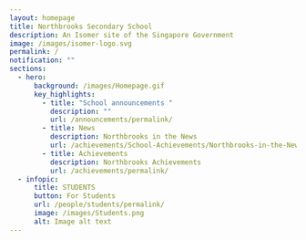 ```yaml
---
layout: homepage
title: Northbrooks Secondary School
description: An Isomer site of the Singapore Government
image: /images/isomer-logo.svg
permalink: /
notification: ""
sections:
  - hero:
      background: /images/Homepage.gif
      key_highlights:
        - title: "School announcements "
          description: ""
          url: /announcements/permalink/
        - title: News
          description: Northbrooks in the News
          url: /achievements/School-Achievements/Northbrooks-in-the-News-2020-2021/permalink/
        - title: Achievements
          description: Northbrooks Achievements
          url: /achievements/permalink/
  - infopic:
      title: STUDENTS
      button: For Students
      url: /people/students/permalink/
      image: /images/Students.png
      alt: Image alt text
---
```


